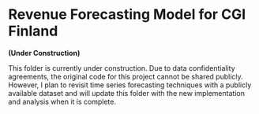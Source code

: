 # Revenue Forecasting Model for CGI Finland

**(Under Construction)**

This folder is currently under construction.  Due to data confidentiality agreements, the original code for this project cannot be shared publicly.  However, I plan to revisit time series forecasting techniques with a publicly available dataset and will update this folder with the new implementation and analysis when it is complete.
